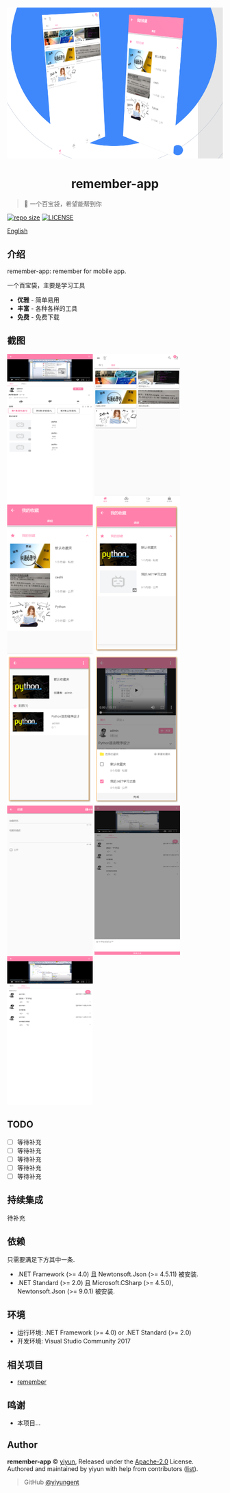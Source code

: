 <p align="center">
<img src="_res/_images/logo.png" alt="logo">
</p>
<h1 align="center">remember-app</h1>

> :cake: 一个百宝袋，希望能帮到你

[![repo size](https://img.shields.io/github/repo-size/yiyungent/remember-app.svg?style=flat)]()
[![LICENSE](https://img.shields.io/github/license/yiyungent/remember-app.svg?style=flat)](https://github.com/yiyungent/remember-app/blob/master/LICENSE)


[English](README_en.md)

## 介绍

remember-app: remember for mobile app.   

一个百宝袋，主要是学习工具
 + **优雅** - 简单易用
 + **丰富** - 各种各样的工具
 + **免费** - 免费下载

 ## 截图

<img src="_res/_images/1.png" width="200" height="348">
<img src="_res/_images/2.png" width="200" height="348">
<img src="_res/_images/3.png" width="200" height="348">
<img src="_res/_images/4.png" width="200" height="348">
<img src="_res/_images/5.png" width="200" height="348">
<img src="_res/_images/6.png" width="200" height="348">
<img src="_res/_images/7.png" width="200" height="348">
<img src="_res/_images/8.png" width="200" height="348">
<img src="_res/_images/9.png" width="200" height="348">

 
## TODO

- [ ] 等待补充
- [ ] 等待补充
- [ ] 等待补充
- [ ] 等待补充
- [ ] 等待补充

## 持续集成

待补充

## 依赖

只需要满足下方其中一条.

- .NET Framework (>= 4.0) 且 Newtonsoft.Json (>= 4.5.11) 被安装.
- .NET Standard (>= 2.0) 且 Microsoft.CSharp (>= 4.5.0), Newtonsoft.Json (>= 9.0.1) 被安装.

## 环境

- 运行环境: .NET Framework (>= 4.0) or .NET Standard (>= 2.0)    
- 开发环境: Visual Studio Community 2017

## 相关项目

- [remember](https://github.com/yiyungent/remember)
 
## 鸣谢

- 本项目...

## Author

**remember-app** © [yiyun](https://github.com/yiyungent), Released under the [Apache-2.0](./LICENSE) License.<br>
Authored and maintained by yiyun with help from contributors ([list](https://github.com/yiyungent/remember-app/contributors)).

> GitHub [@yiyungent](https://github.com/yiyungent)

